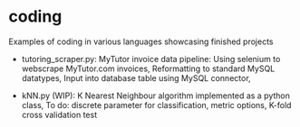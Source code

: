 # coding
Examples of coding in various languages showcasing finished projects

- tutoring_scraper.py:
MyTutor invoice data pipeline:
Using selenium to webscrape MyTutor.com invoices,
Reformatting to standard MySQL datatypes,
Input into database table using MySQL connector,

- kNN.py (WIP):
K Nearest Neighbour algorithm implemented as a python class,
To do: discrete parameter for classification, metric options, K-fold cross validation test

